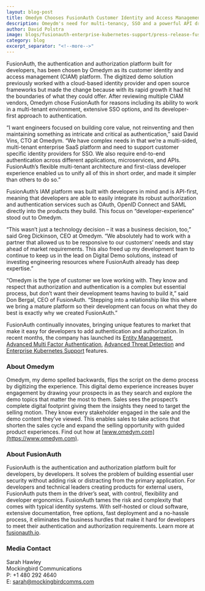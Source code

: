```yaml
---
layout: blog-post
title: Omedym Chooses FusionAuth Customer Identity and Access Management to Scale Customer Growth; Replaces Former Cloud Provider
description: Omeydm's need for multi-tenancy, SSO and a powerful API drove the company to choose FusionAuth over other vendors.
author: David Polstra
image: blogs/fusionauth-enterprise-kubernetes-support/press-release-fusionauth-adds-enterprise-kubernetes-support.png
category: blog
excerpt_separator: "<!--more-->"
---
```


FusionAuth, the authentication and authorization platform built for developers, has been chosen by Omedym as its customer identity and access management (CIAM) platform. The digitized demo solution previously worked with a cloud-based identity provider and open source frameworks but made the change because with its rapid growth it had hit the boundaries of what they could offer. After reviewing multiple CIAM vendors, Omedym chose FusionAuth for reasons including its ability to work in a multi-tenant environment, extensive SSO options, and its developer-first approach to authentication.  

<!--more-->

“I want engineers focused on building core value, not reinventing and then maintaining something as intricate and critical as authentication,” said David Vins, CTO at Omedym. “We have complex needs in that we’re a multi-sided, multi-tenant enterprise SaaS platform and need to support customer specific identity providers for SSO. We also require end-to-end authentication across different applications, microservices, and APIs. FusionAuth’s flexible multi-tenant architecture and first-class developer experience enabled us to unify all of this in short order, and made it simpler than others to do so.”

FusionAuth’s IAM platform was built with developers in mind and is API-first, meaning that developers are able to easily integrate its robust authorization and authentication services such as OAuth, OpenID Connect and SAML directly into the products they build. This focus on “developer-experience” stood out to Omedym.

“This wasn’t just a technology decision – it was a business decision, too,” said Greg Dickinson, CEO at Omedym. “We absolutely had to work with a partner that allowed us to be responsive to our customers’ needs and stay ahead of market requirements. This also freed up my development team to continue to keep us in the lead on Digital Demo solutions, instead of investing engineering resources where FusionAuth already has deep expertise.”

“Omedym is the type of customer we love working with. They know and respect that authorization and authentication is a complex but essential process, but don’t want their development teams having to build it,” said Don Bergal, CEO of FusionAuth. “Stepping into a relationship like this where we bring a mature platform so their development can focus on what they do best is exactly why we created FusionAuth.”

FusionAuth continually innovates, bringing unique features to market that make it easy for developers to add authentication and authorization. In recent months, the company has launched its [Entity Management](/blog/2021/05/11/fusionauth-releases-entity-management/), [Advanced Multi Factor Authentication](/blog/2021/06/08/fusionauth-advanced-mfa/), [Advanced Threat Detection](/blog/2021/08/24/fusionauth-releases-advanced-threat-detection/) and [Enterprise Kubernetes Support](/blog/2021/11/10/fusionauth-supports-kubernetes/) features.  

### About Omedym

Omedym, my demo spelled backwards, flips the script on the demo process by digitizing the experience. This digital demo experience increases buyer engagement by drawing your prospects in as they search and explore the demo topics that matter the most to them. Sales sees the prospect’s complete digital footprint giving them the insights they need to target the selling motion. They know every stakeholder engaged in the sale and the demo content they’ve viewed. This enables sales to take actions that shorten the sales cycle and expand the selling opportunity with guided product experiences. Find out how at [www.omedym.com](https://www.omedym.com).

### About FusionAuth

FusionAuth is the authentication and authorization platform built for developers, by developers. It solves the problem of building essential user security without adding risk or distracting from the primary application. For developers and technical leaders creating products for external users, FusionAuth puts them in the driver’s seat, with control, flexibility and developer ergonomics. FusionAuth tames the risk and complexity that comes with typical identity systems. With self-hosted or cloud software, extensive documentation, free options, fast deployment and a no-hassle process, it eliminates the business hurdles that make it hard for developers to meet their authentication and authorization requirements. Learn more at [fusionauth.io](/).

### Media Contact

Sarah Hawley  
Mockingbird Communications  
P: +1 480 292 4640  
E: sarah@mockingbirdcomms.com

